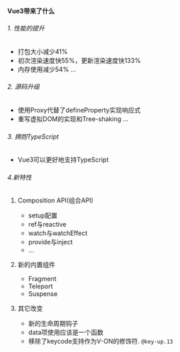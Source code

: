 #### Vue3带来了什么
###### 1. 性能的提升
- 打包大小减少41%
- 初次渲染速度快55%，更新渲染速度快133%
- 内存使用减少54%
...

###### 2. 源码升级
- 使用Proxy代替了defineProperty实现响应式
- 重写虚拟DOM的实现和Tree-shaking
...

###### 3. 拥抱TypeScript
- Vue3可以更好地支持TypeScript

###### 4.新特性
1. Composition API(组合API)
	- setup配置
	- ref与reactive
	- watch与watchEffect
	- provide与inject
	- ...

2. 新的内置组件
	- Fragment
	- Teleport
	- Suspense

3. 其它改变
	- 新的生命周期钩子
	- data项使用应该是一个函数
	- 移除了keycode支持作为V-ON的修饰符. `@key-up.13`